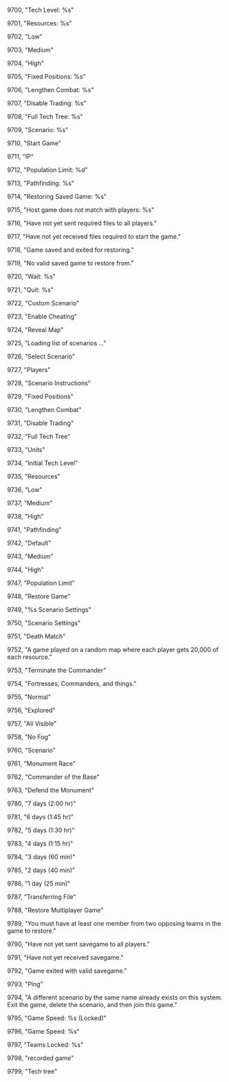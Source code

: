 ﻿9700, "Tech Level: %s"

9701, "Resources: %s"

9702, "Low"

9703, "Medium"

9704, "High"

9705, "Fixed Positions: %s"

9706, "Lengthen Combat: %s"

9707, "Disable Trading: %s"

9708, "Full Tech Tree: %s"

9709, "Scenario: %s"

9710, "Start Game"

9711, "IP"

9712, "Population Limit: %d"

9713, "Pathfinding: %s"

9714, "Restoring Saved Game: %s"

9715, "Host game does not match with players: %s"

9716, "Have not yet sent required files to all players."

9717, "Have not yet received files required to start the game."

9718, "Game saved and exited for restoring."

9719, "No valid saved game to restore from."

9720, "Wait: %s"

9721, "Quit: %s"

9722, "Custom Scenario"

9723, "Enable Cheating"

9724, "Reveal Map"

9725, "Loading list of scenarios ..."

9726, "Select Scenario"

9727, "Players"

9728, "Scenario Instructions"

9729, "Fixed Positions"

9730, "Lengthen Combat"

9731, "Disable Trading"

9732, "Full Tech Tree"

9733, "Units"

9734, "Initial Tech Level"

9735, "Resources"

9736, "Low"

9737, "Medium"

9738, "High"

9741, "Pathfinding"

9742, "Default"

9743, "Medium"

9744, "High"

9747, "Population Limit"

9748, "Restore Game"

9749, "%s Scenario Settings"

9750, "Scenario Settings"

9751, "Death Match"

9752, "A game played on a random map where each player gets 20,000 of each resource."

9753, "Terminate the Commander"

9754, "Fortresses, Commanders, and things."

9755, "Normal"

9756, "Explored"

9757, "All Visible"

9758, "No Fog"

9760, "Scenario"

9761, "Monument Race"

9762, "Commander of the Base"

9763, "Defend the Monument"

9780, "7 days (2:00 hr)"

9781, "6 days (1:45 hr)"

9782, "5 days (1:30 hr)"

9783, "4 days (1:15 hr)"

9784, "3 days (60 min)"

9785, "2 days (40 min)"

9786, "1 day (25 min)"

9787, "Transferring File"

9788, "Restore Multiplayer Game"

9789, "You must have at least one member from two opposing teams in the game to restore."

9790, "Have not yet sent savegame to all players."

9791, "Have not yet received savegame."

9792, "Game exited with valid savegame."

9793, "Ping"

9794, "A different scenario by the same name already exists on this system. Exit the game, delete the scenario, and then join this game."

9795, "Game Speed: %s (Locked)"

9796, "Game Speed: %s"

9797, "Teams Locked: %s"

9798, "recorded game"

9799, "Tech tree"

